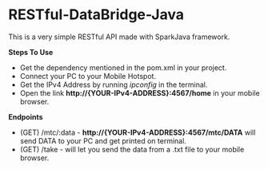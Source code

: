 # RESTful-DataBridge-Java

This is a very simple RESTful API made with SparkJava framework.

**Steps To Use**
- Get the dependency mentioned in the pom.xml in your project.
- Connect your PC to your Mobile Hotspot.
- Get the IPv4 Address by running _ipconfig_ in the terminal.
- Open the link **http://{YOUR-IPv4-ADDRESS}:4567/home** in your mobile browser.

**Endpoints**
- (GET) /mtc/:data - **http://{YOUR-IPv4-ADDRESS}:4567/mtc/DATA**  will send DATA to your PC and get printed on terminal.
- (GET) /take - will let you send the data from a .txt file to your mobile browser.
